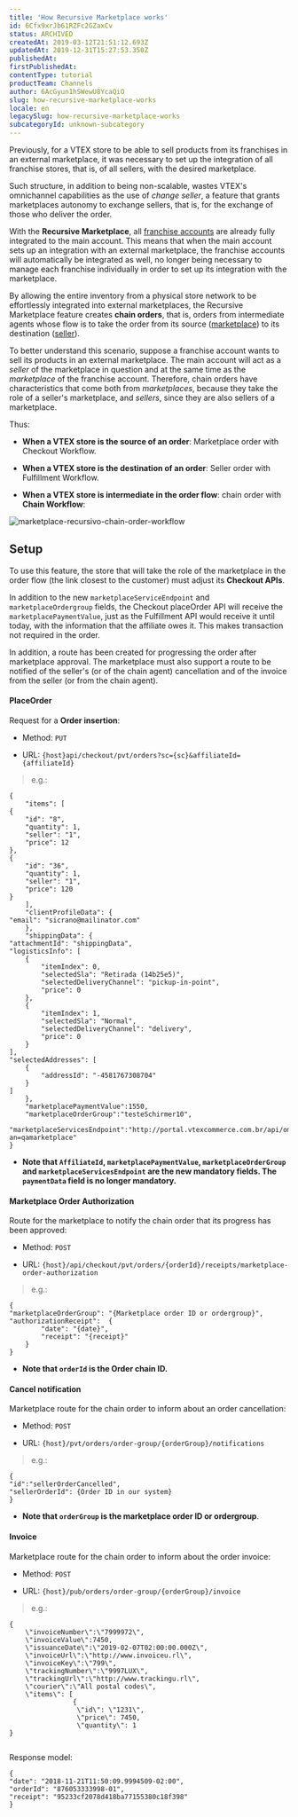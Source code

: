 ```yaml
---
title: 'How Recursive Marketplace works'
id: 6Cfx9xrJb61RZFc2GZaxCv
status: ARCHIVED
createdAt: 2019-03-12T21:51:12.693Z
updatedAt: 2019-12-31T15:27:53.350Z
publishedAt: 
firstPublishedAt: 
contentType: tutorial
productTeam: Channels
author: 6AcGyun1hSWewU8YcaQiO
slug: how-recursive-marketplace-works
locale: en
legacySlug: how-recursive-marketplace-works
subcategoryId: unknown-subcategory
---
```


Previously, for a VTEX store to be able to sell products from its franchises in an external marketplace, it was necessary to set up the integration of all franchise stores, that is, of all sellers, with the desired marketplace.

Such structure, in addition to being non-scalable, wastes VTEX's omnichannel capabilities as the use of _change seller_, a feature that grants marketplaces autonomy to exchange sellers, that is, for the exchange of those who deliver the order.

With the __Recursive Marketplace__, all [franchise accounts](/tutorial/what-are-franchise-account-and-seller-white-label?locale=en) are already fully integrated to the main account. This means that when the main account sets up an integration with an external marketplace, the franchise accounts will automatically be integrated as well, no longer being necessary to manage each franchise individually in order to set up its integration with the marketplace.

By allowing the entire inventory from a physical store network to be effortlessly integrated into external marketplaces, the Recursive Marketplace feature creates __chain orders__, that is, orders from intermediate agents whose flow is to take the order from its source ([marketplace](/tutorial/what-is-a-marketplace?locale=en)) to its destination ([seller](/tutorial/what-is-a-seller?locale=en)).

To better understand this scenario, suppose a franchise account wants to sell its products in an external marketplace. The main account will act as a _seller_ of the marketplace in question and at the same time as the _marketplace_ of the franchise account. Therefore, chain orders have characteristics that come both from _marketplaces_, because they take the role of a seller's marketplace, and _sellers_, since they are also sellers of a marketplace.

Thus:

- __When a VTEX store is the source of an order__: Marketplace order with Checkout Workflow.

- __When a VTEX store is the destination of an order__: Seller order with Fulfillment Workflow.

- __When a VTEX store is intermediate in the order flow__: chain order with __Chain Workflow__:

![marketplace-recursivo-chain-order-workflow](https://images.ctfassets.net/alneenqid6w5/1mYtSFQxV7pnlrp746nnQ4/336550750f99d86b90851742fda8f724/marketplace-recursivo-chain-order-workflow.png)


## Setup

To use this feature, the store that will take the role of the marketplace in the order flow (the link closest to the customer) must adjust its __Checkout APIs__.

In addition to the new `marketplaceServiceEndpoint` and `marketplaceOrdergroup` fields, the Checkout placeOrder API will receive the `marketplacePaymentValue`, just as the Fulfillment API would receive it until today, with the information that the affiliate owes it. This makes transaction not required in the order.

In addition, a route has been created for progressing the order after marketplace approval. The marketplace must also support a route to be notified of the seller's (or of the chain agent) cancellation and of the invoice from the seller (or from the chain agent).


#### PlaceOrder

Request for a __Order insertion__:

- Method: `PUT`

- URL: `{host}api/checkout/pvt/orders?sc={sc}&affiliateId={affiliateId}`

>e.g.:

```
{
    "items": [
{
    "id": "8",
    "quantity": 1,
    "seller": "1",
    "price": 12
},
{
    "id": "36",
    "quantity": 1,
    "seller": "1",
    "price": 120
}
    ],
    "clientProfileData": {
"email": "sicrano@mailinator.com"
    },
    "shippingData": {
"attachmentId": "shippingData",
"logisticsInfo": [
    {
        "itemIndex": 0,
        "selectedSla": "Retirada (14b25e5)",
        "selectedDeliveryChannel": "pickup-in-point",
        "price": 0
    },
    {
        "itemIndex": 1,
        "selectedSla": "Normal",
        "selectedDeliveryChannel": "delivery",
        "price": 0
    }
],
"selectedAddresses": [
    {
        "addressId": "-4581767308704"
    }
]
    },
	"marketplacePaymentValue":1550,
	"marketplaceOrderGroup":"testeSchirmer10",
	"marketplaceServicesEndpoint":"http://portal.vtexcommerce.com.br/api/oms?an=qamarketplace"
}
```

- __Note that `AffiliateId`, `marketplacePaymentValue`, `marketplaceOrderGroup` and `marketplaceServicesEndpoint` are the new mandatory fields. The `paymentData` field is no longer mandatory.__


#### Marketplace Order Authorization 

Route for the marketplace to notify the chain order that its progress has been approved:

- Method: `POST`

- URL: `{host}/api/checkout/pvt/orders/{orderId}/receipts/marketplace-order-authorization`

> e.g.:

```
{
"marketplaceOrderGroup": "{Marketplace order ID or ordergroup}",
"authorizationReceipt":  {
        "date": "{date}",
        "receipt": "{receipt}"
    }
}
```
- __Note that `orderId` is the Order chain ID.__

#### Cancel notification

Marketplace route for the chain order to inform about an order cancellation:

- Method: `POST`

- URL: `{host}/pvt/orders/order-group/{orderGroup}/notifications`

>e.g.:

```
{ 
"id":"sellerOrderCancelled", 
"sellerOrderId": {Order ID in our system}
}
```

- __Note that `orderGroup` is the marketplace order ID or ordergroup__.


#### Invoice 

Marketplace route for the chain order to inform about the order invoice:

- Method: `POST`

- URL: `{host}/pub/orders/order-group/{orderGroup}/invoice`

>e.g.:

```
{
	\"invoiceNumber\":\"7999972\",
	\"invoiceValue\":7450,
	\"issuanceDate\":\"2019-02-07T02:00:00.000Z\",
	\"invoiceUrl\":\"http://www.invoiceu.rl\",
	\"invoiceKey\":\"799\",
	\"trackingNumber\":\"9997LUX\",
	\"trackingUrl\":\"http://www.trackingu.rl\",
	\"courier\":\"All postal codes\",
	\"items\": [
				{
			     \"id\": \"1231\",
			     \"price\": 7450,
			     \"quantity\": 1
}
          
```   
Response model:

```
{
"date": "2018-11-21T11:50:09.9994509-02:00",
"orderId": "876053333998-01",
"receipt": "95233cf2078d418ba77155380c18f398"
}

```
